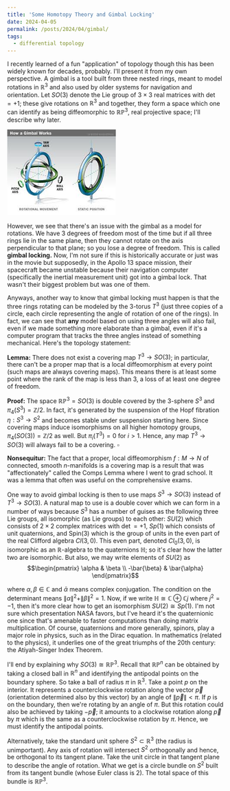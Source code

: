 ```yaml
---
title: 'Some Homotopy Theory and Gimbal Locking'
date: 2024-04-05
permalink: /posts/2024/04/gimbal/
tags:
  - differential topology
---
```


I recently learned of a fun "application" of topology though this has been widely known for decades, probably. I'll present it from my own perspective. A gimbal is a tool built from three nested rings, meant to model rotations in $\mathbb{R}^3$ and also used by older systems for navigation and orientation. Let $SO(3)$ denote the Lie group of $3\times 3$ real matrices with $\det = +1$; these give rotations on $\mathbb{R}^3$ and together, they form a space which one can identify as being diffeomorphic to $\mathbb{RP}^3$, real projective space; I'll describe why later.

![label](/files/gimbal.jpg)

However, we see that there's an issue with the gimbal as a model for rotations. We have 3 degrees of freedom most of the time but if all three rings lie in the same plane, then they cannot rotate on the axis perpendicular to that plane; so you lose a degree of freedom. This is called **gimbal locking.** Now, I'm not sure if this is historically accurate or just was in the movie but supposedly, in the Apollo 13 space mission, their spacecraft became unstable because their navigation computer (specifically the inertial measurement unit) got into a gimbal lock. That wasn't their biggest problem but was one of them.

Anyways, another way to know that gimbal locking must happen is that the three rings rotating can be modeled by the 3-torus $T^3$ (just three copies of a circle, each circle representing the angle of rotation of one of the rings). In fact, we can see that **any** model based on using three angles will also fail, even if we made something more elaborate than a gimbal, even if it's a computer program that tracks the three angles instead of something mechanical. Here's the topology statement: 

**Lemma:** There does not exist a covering map $T^3 \to SO(3)$; in particular, there can't be a proper map that is a local diffeomorphism at every point (such maps are always covering maps). This means there is at least some point where the rank of the map is less than 3, a loss of at least one degree of freedom.

**Proof:** The space $\mathbb{RP}^3 = SO(3)$ is double covered by the 3-sphere $S^3$ and $\pi_4(S^3) = \mathbb{Z}/2$. In fact, it's generated by the suspension of the Hopf fibration $\eta:S^3 \to S^2$ and becomes stable under suspension starting here. Since covering maps induce isomorphisms on all higher homotopy groups, $\pi_4(SO(3)) = \mathbb{Z}/2$ as well. But $\pi_i(T^3) = 0$ for $i>1$. Hence, any map $T^3 \to SO(3)$ will always fail to be a covering. $\square$

**Nonsequitur:** The fact that a proper, local diffeomorphism $f:M \to N$ of connected, smooth $n$-manifolds is a covering map is a result that was "affectionately" called the Comps Lemma where I went to grad school. It was a lemma that often was useful on the comprehensive exams.

One way to avoid gimbal locking is then to use maps $S^3 \to SO(3)$ instead of $T^3 \to SO(3)$. A natural map to use is a double cover which we can form in a number of ways because $S^3$ has a number of guises as the following three Lie groups, all isomorphic (as Lie groups) to each other: $SU(2)$ which consists of $2 \times 2$ complex matrices with $\det = +1$, $Sp(1)$ which consists of unit quaternions, and $\text{Spin}(3)$ which is the group of units in the even part of the real Clifford algebra $Cl(3,0)$. This even part, denoted $Cl_0(3,0)$, is isomorphic as an $\mathbb{R}$-algebra to the quaternions $\mathbb{H}$; so it's clear how the latter two are isomorphic. But also, we may write elements of $SU(2)$ as 
$$\begin{pmatrix} \alpha & \beta \\ -\bar{\beta} & \bar{\alpha} \end{pmatrix}$$ 

where $\alpha,\beta \in \mathbb{C}$ and $\bar{\alpha}$ means complex conjugation. The condition on the determinant means $\|\alpha\|^2 + \|\beta\|^2=1$. Now, if we write $\mathbb{H} \cong \mathbb{C} \oplus \mathbb{C}j$ where $j^2 = -1$, then it's more clear how to get an isomorphism $SU(2) \cong Sp(1)$. I'm not sure which presentation NASA favors, but I've heard it's the quaternionic one since that's amenable to faster computations than doing matrix multiplication. Of course, quaternions and more generally, spinors, play a major role in physics, such as in the Dirac equation. In mathematics (related to the physics), it underlies one of the great triumphs of the 20th century: the Atiyah-Singer Index Theorem.

I'll end by explaining why $SO(3) \cong \mathbb{RP}^3$. Recall that $\mathbb{RP}^n$ can be obtained by taking a closed ball in $\mathbb{R}^n$ and identifying the antipodal points on the boundary sphere. So take a ball of radius $\pi$ in $\mathbb{R}^3$. Take a point $p$ on the interior. It represents a counterclockwise rotation along the vector $\vec{p}$ (orientation determined also by this vector) by an angle of $\|\vec{p}\|<\pi$. If $p$ is on the boundary, then we're rotating by an angle of $\pi$. But this rotation could also be achieved by taking $-\vec{p}$; it amounts to a clockwise rotation along $\vec{p}$ by $\pi$ which is the same as a counterclockwise rotation by $\pi$. Hence, we must identify the antipodal points.

Alternatively, take the standard unit sphere $S^2 \subset \mathbb{R}^3$ (the radius is unimportant). Any axis of rotation will intersect $S^2$ orthogonally and hence, be orthogonal to its tangent plane. Take the unit circle in that tangent plane to describe the angle of rotation. What we get is a circle bundle on $S^2$ built from its tangent bundle (whose Euler class is 2). The total space of this bundle is $\mathbb{RP}^3$.
